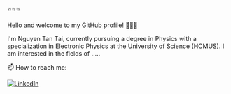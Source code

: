 ⭐⭐⭐

Hello and welcome to my GitHub profile! 👋👋👋

I'm Nguyen Tan Tai, currently pursuing a degree in Physics with a specialization in Electronic Physics at the University of Science (HCMUS). I am interested in the fields of .....

📫 How to reach me:

[![LinkedIn](https://img.shields.io/badge/LinkedIn-blue?style=flat-square&logo=linkedin&logoColor=white)](https://www.linkedin.com/in/tai-nguyen-1366a9270/)
